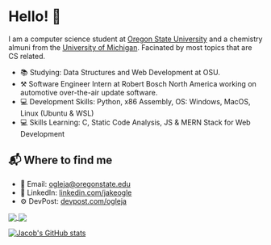 # Hello! 👋

I am a computer science student at [Oregon State University](https://eecs.oregonstate.edu/) and a chemistry almuni from the [University of Michigan](https://umich.edu/). Facinated by most topics that are CS related.

* 📚 Studying: Data Structures and Web Development at OSU.
* ⚒ Software Engineer Intern at Robert Bosch North America working on automotive over-the-air update software.
* 💻 Development Skills: Python, x86 Assembly, OS: Windows, MacOS, Linux (Ubuntu & WSL)
* 💻 Skills Learning: C, Static Code Analysis, JS & MERN Stack for Web Development

## 📬 Where to find me
* 📧 Email: ogleja@oregonstate.edu
* 🤝 LinkedIn: [linkedin.com/jakeogle](https://www.linkedin.com/in/jakeogle/)
* ⚙ DevPost: [devpost.com/ogleja](https://devpost.com/ogleja?ref_content=user-portfolio&ref_feature=portfolio&ref_medium=global-nav)

<a href="https://github.com/Jacob01994/github-readme-stats">
  <img align="center" src="https://github-readme-stats.vercel.app/api?username=JacobO1994" />
</a>
<a href="https://github.com/anuraghazra/convoychat">
  <img align="center" src="https://github-readme-stats.vercel.app/api/pin/?username=anuraghazra&repo=convoychat" />
</a>


[![Jacob's GitHub stats](https://github-readme-stats.vercel.app/api?username=JacobO1994)](https://github.com/JacobO1994/github-readme-stats)

